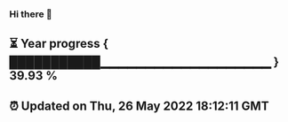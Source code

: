 ### Hi there 👋
⏳ Year progress { ███████████▁▁▁▁▁▁▁▁▁▁▁▁▁▁▁▁▁▁▁ } 39.93 %
---
⏰ Updated on Thu, 26 May 2022 18:12:11 GMT
---
